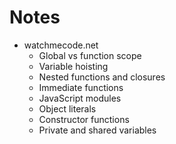 # Notes

* watchmecode.net 
  * Global vs function scope
  * Variable hoisting
  * Nested functions and closures
  * Immediate functions
  * JavaScript modules
  * Object literals
  * Constructor functions
  * Private and shared variables